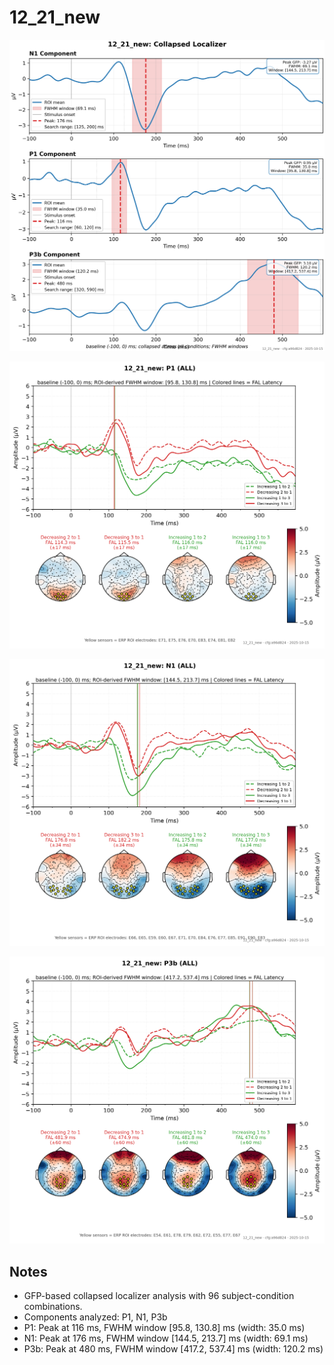 # 12_21_new

![figure](docs/assets/plots/12_21_new/12_21_new-collapsed_localizer.png)

![figure](docs/assets/plots/12_21_new/12_21_new-P1.png)

![figure](docs/assets/plots/12_21_new/12_21_new-N1.png)

![figure](docs/assets/plots/12_21_new/12_21_new-P3b.png)


## Notes

- GFP-based collapsed localizer analysis with 96 subject-condition combinations.
- Components analyzed: P1, N1, P3b
- P1: Peak at 116 ms, FWHM window [95.8, 130.8] ms (width: 35.0 ms)
- N1: Peak at 176 ms, FWHM window [144.5, 213.7] ms (width: 69.1 ms)
- P3b: Peak at 480 ms, FWHM window [417.2, 537.4] ms (width: 120.2 ms)
